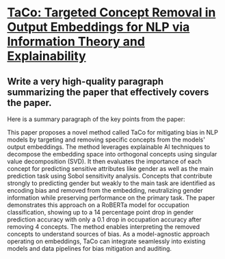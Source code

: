 # [TaCo: Targeted Concept Removal in Output Embeddings for NLP via   Information Theory and Explainability](https://arxiv.org/abs/2312.06499)

## Write a very high-quality paragraph summarizing the paper that effectively covers the paper.

 Here is a summary paragraph of the key points from the paper:

This paper proposes a novel method called TaCo for mitigating bias in NLP models by targeting and removing specific concepts from the models' output embeddings. The method leverages explainable AI techniques to decompose the embedding space into orthogonal concepts using singular value decomposition (SVD). It then evaluates the importance of each concept for predicting sensitive attributes like gender as well as the main prediction task using Sobol sensitivity analysis. Concepts that contribute strongly to predicting gender but weakly to the main task are identified as encoding bias and removed from the embedding, neutralizing gender information while preserving performance on the primary task. The paper demonstrates this approach on a RoBERTa model for occupation classification, showing up to a 14 percentage point drop in gender prediction accuracy with only a 0.1 drop in occupation accuracy after removing 4 concepts. The method enables interpreting the removed concepts to understand sources of bias. As a model-agnostic approach operating on embeddings, TaCo can integrate seamlessly into existing models and data pipelines for bias mitigation and auditing.
